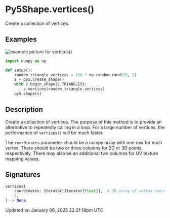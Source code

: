 # Py5Shape.vertices()

Create a collection of vertices.

## Examples

<div class="example-table">

<div class="example-row"><div class="example-cell-image">

![example picture for vertices()](/images/reference/Py5Shape_vertices_0.png)

</div><div class="example-cell-code">

```python
import numpy as np

def setup():
    random_triangle_vertices = 100 * np.random.rand(25, 2)
    s = py5.create_shape()
    with s.begin_shape(s.TRIANGLES):
        s.vertices(random_triangle_vertices)
    py5.shape(s)
```

</div></div>

</div>

## Description

Create a collection of vertices. The purpose of this method is to provide an alternative to repeatedly calling [](py5shape_vertex) in a loop. For a large number of vertices, the performance of `vertices()` will be much faster.

The `coordinates` parameter should be a numpy array with one row for each vertex. There should be two or three columns for 2D or 3D points, respectively. There may also be an additional two columns for UV texture mapping values.

## Signatures

```python
vertices(
    coordinates: Iterator[Iterator[float]],  # 2D array of vertex coordinates and optional UV texture mapping values
    /,
) -> None
```

Updated on January 06, 2025 22:21:18pm UTC
